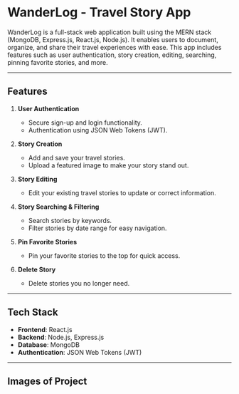 # WanderLog - Travel Story App

WanderLog is a full-stack web application built using the MERN stack (MongoDB, Express.js, React.js, Node.js). It enables users to document, organize, and share their travel experiences with ease. This app includes features such as user authentication, story creation, editing, searching, pinning favorite stories, and more.

---
## Features

1. **User Authentication**
   - Secure sign-up and login functionality.
   - Authentication using JSON Web Tokens (JWT).

2. **Story Creation**
   - Add and save your travel stories.
   - Upload a featured image to make your story stand out.

3. **Story Editing**
   - Edit your existing travel stories to update or correct information.

4. **Story Searching & Filtering**
   - Search stories by keywords.
   - Filter stories by date range for easy navigation.

5. **Pin Favorite Stories**
   - Pin your favorite stories to the top for quick access.

6. **Delete Story**
   - Delete stories you no longer need.

---

## Tech Stack

- **Frontend**: React.js
- **Backend**: Node.js, Express.js
- **Database**: MongoDB
- **Authentication**: JSON Web Tokens (JWT)

---
## Images of Project
